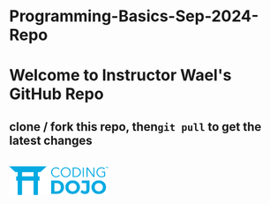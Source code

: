 # Programming-Basics-Sep-2024-Repo


# Welcome to Instructor Wael's GitHub Repo
 

## clone / fork this repo, then`git pull` to get the latest changes

<br />

<img src="https://github.com/Alaa-1/git_assets/blob/602d3adae821af29d428f7d6b2a83de4d276a71c/codingDojoHr.png" alt="Coding Dojo Logo" width="180">

<br />

